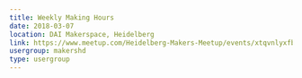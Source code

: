 ```yaml
---
title: Weekly Making Hours
date: 2018-03-07
location: DAI Makerspace, Heidelberg
link: https://www.meetup.com/Heidelberg-Makers-Meetup/events/xtqvnlyxfbkb/
usergroup: makershd
type: usergroup
---
```

